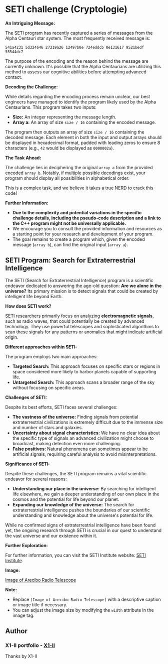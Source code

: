 # SETI challenge (Cryptologie)

**An Intriguing Message:**

The SETI program has recently captured a series of messages from the Alpha Centauri star system. The most frequently received message is:

```
541a4231 5d324646 27219a26 12497b0e 724eddcb 0e131617 9521bedf 55544dc7
```

The purpose of the encoding and the reason behind the message are currently unknown. It's possible that the Alpha Centaurians are utilizing this method to assess our cognitive abilities before attempting advanced contact.

**Decoding the Challenge:**

While details regarding the encoding process remain unclear, our best engineers have managed to identify the program likely used by the Alpha Centaurians. This program takes two inputs:

* **Size:** An integer representing the message length.
* **Array a:** An array of size `size / 16` containing the encoded message.

The program then outputs an array of size `size / 16` containing the decoded message. Each element in both the input and output arrays should be displayed in hexadecimal format, padded with leading zeros to ensure 8 characters (e.g., `42` would be displayed as `0000002a`).

**The Task Ahead:**

The challenge lies in deciphering the original `array a` from the provided encoded `array b`. Notably, if multiple possible decodings exist, your program should display all possibilities in alphabetical order.

This is a complex task, and we believe it takes a true NERD to crack this code!

**Further Information:**

* **Due to the complexity and potential variations in the specific challenge details, including the pseudo-code description and a link to the C++ program might not be universally applicable.** 
* We encourage you to consult the provided information and resources as a starting point for your research and development of your program.
* The goal remains to create a program which, given the encoded message (`array b`), can find the original input (`array a`). 

## SETI Program: Search for Extraterrestrial Intelligence

The SETI (Search for Extraterrestrial Intelligence) program is a scientific endeavor dedicated to answering the age-old question: **Are we alone in the universe?** Its primary mission is to detect signals that could be created by intelligent life beyond Earth.

**How does SETI work?**

SETI researchers primarily focus on analyzing **electromagnetic signals**, such as radio waves, that could potentially be created by advanced technology. They use powerful telescopes and sophisticated algorithms to scan these signals for any patterns or anomalies that might indicate artificial origin.

**Different approaches within SETI:**

The program employs two main approaches:

* **Targeted Search:** This approach focuses on specific stars or regions in space considered more likely to harbor planets capable of supporting life.
* **Untargeted Search:** This approach scans a broader range of the sky without focusing on specific areas.

**Challenges of SETI:**

Despite its best efforts, SETI faces several challenges:

* **The vastness of the universe:** Finding signals from potential extraterrestrial civilizations is extremely difficult due to the immense size and number of stars and galaxies.
* **Uncertainty about signal characteristics:** We have no clear idea about the specific type of signals an advanced civilization might choose to broadcast, making detection even more challenging.
* **False positives:** Natural phenomena can sometimes appear to be artificial signals, requiring careful analysis to avoid misinterpretations.

**Significance of SETI:**

Despite these challenges, the SETI program remains a vital scientific endeavor for several reasons:

* **Understanding our place in the universe:** By searching for intelligent life elsewhere, we gain a deeper understanding of our own place in the cosmos and the potential for life beyond our planet.
* **Expanding our knowledge of the universe:** The search for extraterrestrial intelligence pushes the boundaries of our scientific understanding and knowledge about the universe's potential for life.

While no confirmed signs of extraterrestrial intelligence have been found yet, the ongoing research through SETI is crucial in our quest to understand the vast universe and our existence within it.

**Further Exploration:**

For further information, you can visit the SETI Institute website: [SETI Institute](https://www.seti.org/).

**Image:**

[Image of Arecibo Radio Telescope](https://upload.wikimedia.org/wikipedia/commons/thumb/b/bc/Arecibo_Observatory_2005.jpg/250px-Arecibo_Observatory_2005.jpg)

**Note:**

- Replace `[Image of Arecibo Radio Telescope]` with a descriptive caption or image title if necessary.
- You can adjust the image size by modifying the `width` attribute in the image tag.
## Author

### X1-Il portfolio - [X1-Il](https://x1-il.netlify.app)

Thanks by X1-Il 

